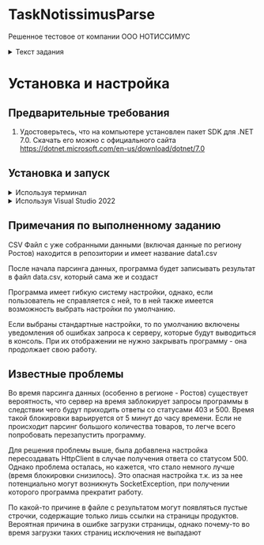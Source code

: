 # TaskNotissimusParse

Решенное тестовое от компании ООО НОТИССИМУС

<details>
  <summary>Текст задания</summary>
  
  https://drive.google.com/file/d/1JoZ3tKjPj6h88kUlD8JALyT1BxJ30I8k/view

</details>

# Установка и настройка

## Предварительные требования

1. Удостоверьтесь, что на компьютере установлен пакет SDK для .NET 7.0. Скачать его можно с официального сайта https://dotnet.microsoft.com/en-us/download/dotnet/7.0

## Установка и запуск

<details>
  <summary>Используя терминал</summary>

1. Клонируйте приложение с помощью команды git:
```
git clone https://github.com/pfhil/TaskNotissimusParse.git
```
2. Перейдите в каталог проекта с помощью команды:
```
cd TaskNotissimusParse
```
3. Чтобы собрать и запустить приложение выполните команду:
```
dotnet run
```

</details>

<details>
  <summary>Используя Visual Studio 2022</summary>
  
1. Скачайте архив проекта (Кнопка Code->Download ZIP)
2. Разархивируйте его
3. Откройте каталог TaskNotissimusParse-master и в нем при помощи Visual Studio 2022 откройте TaskNotissimusParse.sln

Далее используя Visual Studio 2022

4. Запустите проект (кнопка Start в меню сверху или F5 на клавиатуре)

</details>

## Примечания по выполненному заданию

CSV Файл с уже собранными данными (включая данные по региону Ростов) находится в репозитории и имеет название data1.csv

После начала парсинга данных, программа будет записывать результат в файл data.csv, который сама же и создаст

Программа имеет гибкую систему настройки, однако, если пользователь не справляется с ней, то в ней также имеется возможность выбрать настройки по умолчанию.

Если выбраны стандартные настройки, то по умолчанию включены уведомления об ошибках запроса к серверу, которые будут выводиться в консоль. При их отображении не нужно закрывать программу - она продолжает свою работу.

## Известные проблемы

Во время парсинга данных (особенно в регионе - Ростов) существует вероятность, что сервер на время заблокирует запросы программы в следствии чего будут приходить ответы со статусами 403 и 500. Время такой блокировки варьируется от 5 минут до часу времени. Если не происходит парсинг большого количества товаров, то легче всего попробовать перезапустить программу.

Для решения проблемы выше, была добавлена настройка пересоздавать HttpClient в случае получения ответа со статусом 500. Однако проблема осталась, но кажется, что стало немного лучше (время блокировки снизилось). Это опасная настройка т.к. из за нее потенциально могут возникнуть SocketException, при получении которого программа прекратит работу.

По какой-то причине в файле с результатом могут появляться пустые строчки, содержащие только лишь ссылки на страницы продуктов. Вероятная причина в ошибке загрузки страницы, однако почему-то во время загрузки таких страниц исключения не выпадают

